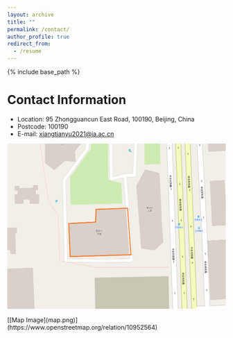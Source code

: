 ```yaml
---
layout: archive
title: ""
permalink: /contact/
author_profile: true
redirect_from:
  - /resume
---
```


{% include base_path %}

Contact Information
======
* Location: 95 Zhongguancun East Road, 100190, Beijing, China
* Postcode: 100190
* E-mail: xiangtianyu2021@ia.ac.cn

<p align="center">
  <a href="https://www.openstreetmap.org/relation/10952564">
    <img src="map.png" width="600">
  </a>
</p>
[[Map Image](map.png)](https://www.openstreetmap.org/relation/10952564)




